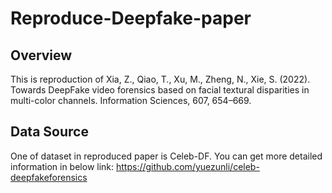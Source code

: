 # Reproduce-Deepfake-paper

## Overview
This is reproduction of Xia, Z., Qiao, T., Xu, M., Zheng, N., Xie, S. (2022). Towards DeepFake video forensics based on facial textural disparities in multi-color channels. Information Sciences, 607, 654–669.

## Data Source
One of dataset in reproduced paper is Celeb-DF. You can get more detailed information in below link: 
https://github.com/yuezunli/celeb-deepfakeforensics

